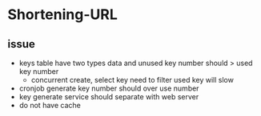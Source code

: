 # Shortening-URL

## issue
* keys table have two types data and unused key number should > used key number
  * concurrent create, select key need to filter used key will slow
* cronjob generate key number should over use number
* key generate service should separate with web server  
* do not have cache